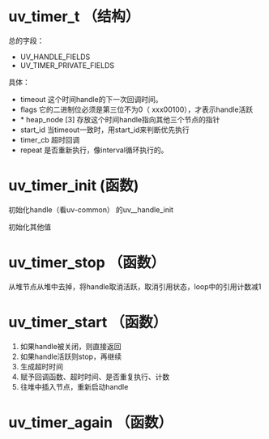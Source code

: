 # uv_timer_t （结构）

总的字段：

-  UV_HANDLE_FIELDS
- UV_TIMER_PRIVATE_FIELDS

具体：

- timeout  这个时间handle的下一次回调时间。
- flags  它的二进制位必须是第三位不为0（ xxx00100），才表示handle活跃
- \* heap_node [3]  存放这个时间handle指向其他三个节点的指针
- start_id  当timeout一致时，用start_id来判断优先执行
- timer_cb   超时回调
- repeat  是否重新执行，像interval循环执行的。

# uv_timer_init (函数)

初始化handle（看uv-common） 的uv__handle_init

初始化其他值

# uv_timer_stop （函数）

从堆节点从堆中去掉，将handle取消活跃，取消引用状态，loop中的引用计数减1

# uv_timer_start （函数）

1. 如果handle被关闭，则直接返回
2. 如果handle活跃则stop，再继续
3. 生成超时时间
4. 赋予回调函数、超时时间、是否重复执行、计数
5. 往堆中插入节点，重新启动handle

# uv_timer_again （函数）

